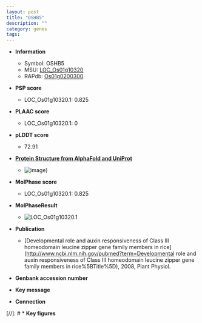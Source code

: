 ```yaml
---
layout: post
title: "OSHB5"
description: ""
category: genes
tags: 
---
```


* **Information**  
    + Symbol: OSHB5  
    + MSU: [LOC_Os01g10320](http://rice.plantbiology.msu.edu/cgi-bin/ORF_infopage.cgi?orf=LOC_Os01g10320)  
    + RAPdb: [Os01g0200300](http://rapdb.dna.affrc.go.jp/viewer/gbrowse_details/irgsp1?name=Os01g0200300)  

* **PSP score**  
    + LOC_Os01g10320.1: 0.825 

* **PLAAC score**  
    + LOC_Os01g10320.1: 0 

* **pLDDT score**
    + 72.91

* **[Protein Structure from AlphaFold and UniProt](https://www.uniprot.org/uniprotkb/Q5QMZ9/entry#structure)**
    + ![image](https://ricepsp.github.io/images/Q5/AF-Q5QMZ9-F1.png))

* **MolPhase score**
    + LOC_Os01g10320.1: 0.825

* **MolPhaseResult**
    + ![LOC_Os01g10320.1](https://ricepsp.github.io/pictures/LOC_Os01g/LOC_Os01g10320.1.png)

* **Publication**  
    + [Developmental role and auxin responsiveness of Class III homeodomain leucine zipper gene family members in rice](http://www.ncbi.nlm.nih.gov/pubmed?term=Developmental role and auxin responsiveness of Class III homeodomain leucine zipper gene family members in rice%5BTitle%5D), 2008, Plant Physiol.

* **Genbank accession number**  

* **Key message**  

* **Connection**  

[//]: # * **Key figures**  


